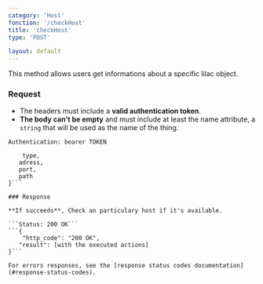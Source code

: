 ```yaml
---
category: 'Host'
fonction: '/checkHost'
title: 'checkHost'
type: 'POST'

layout: default
---
```


This method allows users get informations about a specific lilac object.

### Request

* The headers must include a **valid authentication token**.
* **The body can't be empty** and must include at least the name attribute, a `string` that will be used as the name of the thing.

```Authentication: bearer TOKEN```
```{
    type,
   adress,
   port,
   path
}```

### Response

**If succeeds**, Check an particulary host if it's available.

```Status: 200 OK```
```{
    "http_code": "200 OK",
   "result": [with the executed actions]
}```

For errors responses, see the [response status codes documentation](#response-status-codes).